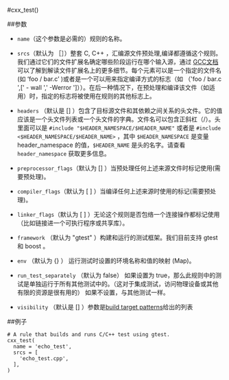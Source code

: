 #cxx_test()


##参数

- `name`（这个参数是必需的）规则的名称。 

- `srcs`（默认为 ［］）整套 C, C++ ，汇编源文件预处理,编译都遵循这个规则。我们通过它们的文件扩展名确定哪些阶段运行在哪个输入源，通过 [GCC文档](https://gcc.gnu.org/onlinedocs/gcc/Overall-Options.html) 可以了解到解读文件扩展名上的更多细节。每个元素可以是一个指定的文件名(如 ‘foo / bar.c’ )或者是一个可以用来指定编译方式的标志（如 （'foo / bar.c ',[' - wall ',' -Werror ']））。在后一种情况下，在预处理和编译该文件（如适用）时，指定的标志将被使用在规则的其他标志上。

- `headers` （默认是 [] ）包含了目标源文件和其依赖之间关系的头文件。它的值应该是一个头文件列表或一个头文件的字典。文件名可以包含正斜杠（/）。头里面可以是 `#include "$HEADER_NAMESPACE/$HEADER_NAME"` 或者是 `#include <$HEADER_NAMESPACE/$HEADER_NAME>` ，其中 `$HEADER_NAMESPACE` 是变量 header_namespace 的值，`$HEADER_NAME` 是头的名字。请查看 `header_namespace` 获取更多信息。

- `preprocessor_flags`（默认为 [] ）当预处理任何上述来源文件时标记使用(需要预处理)。  

- `compiler_flags`（默认为 [ ] ）当编译任何上述来源时使用的标记(需要预处理)。 

- `linker_flags`（默认为 [ ] ）无论这个规则是否包络一个连接操作都标记使用（比如链接进一个可执行程序或共享库）。  

- `framework` （默认为 "gtest" ）构建和运行的测试框架。我们目前支持 gtest 和 boost 。 

- `env` （默认为 {} ） 运行测试时设置的环境名称和值的映射 (Map)。

- `run_test_separately` （默认为 false） 如果设置为 true，那么此规则中的测试是单独运行于所有其他测试中的。（这对于集成测试，访问物理设备或其他有限的资源是很有用的）
如果不设置，与其他测试一样。

- `visibility` （默认是 [] ）参数是[build target patterns](https://buckbuild.com/concept/build_target_pattern.html)给出的列表


##例子

````
# A rule that builds and runs C/C++ test using gtest.
cxx_test(
  name = 'echo_test',
  srcs = [
    'echo_test.cpp',
  ],
)
````